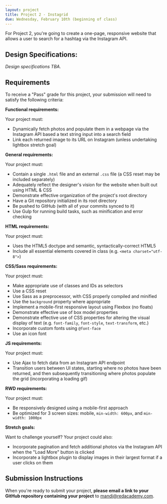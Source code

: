 ```yaml
---
layout: project
title: Project 2 - Instagrid
due: Wednesday, February 10th (beginning of class)
---
```


For Project 2, you're going to create a one-page, responsive website that allows a user to search for a hashtag via the Instagram API.

<!-- You can [download the project files here](https://s3-us-west-2.amazonaws.com/red-wdp/project-files/project-02.zip). -->

## Design Specifications:

*Design specifications TBA.*

<!-- - The base font size is `12px` and its HEX code is `#2e2e2e`
- The body font family is Open Sans Light
- The font family for the usernames is Open Sans Bold
- The HEX code for the button colour is `#e24420`
- The HEX code for the border around the grid is `#c2c2c2`
- The HEX code for the border around the images and the text inside the search box is `#dbdbdb` -->

## Requirements

To receive a "Pass" grade for this project, your submission will need to satisfy the following criteria:

**Functional requirements:**

Your project must:

- Dynamically fetch photos and populate them in a webpage via the Instagram API based a text string input into a search field
- Link each returned image to its URL on Instagram (unless undertaking lightbox stretch goal)

**General requirements:**

Your project must:

- Contain a single `.html` file and an external `.css` file (a CSS reset may be included separately)
- Adequately reflect the designer's vision for the website when built out using HTML & CSS
- Demonstrate effective organization of the project's root directory
- Have a Git repository initialized in its root directory
- Be pushed to GitHub (with all of your commits synced to it)
- Use Gulp for running build tasks, such as minification and error checking

**HTML requirements:**

Your project must:

- Uses the HTML5 doctype and semantic, syntactically-correct HTML5
- Include all essential elements covered in class (e.g. `<meta charset="utf-8">`)

**CSS/Sass requirements:**

Your project must:

- Make appropriate use of classes and IDs as selectors
- Use a CSS reset
- Use Sass as a preprocessor, with CSS properly compiled and minified
- Use the `background` property where appropriate
- Implement a mobile-first responsive layout using Flexbox (no floats)
- Demonstrate effective use of box model properties
- Demonstrate effective use of CSS properties for altering the visual display of text (e.g. `font-family`, `font-style`, `text-transform`, etc.)
- Incorporate custom fonts using `@font-face`
- Use an icon font

**JS requirements:**

Your project must:

- Use Ajax to fetch data from an Instagram API endpoint
- Transition users between UI states, starting where no photos have been returned, and then subsequently transitioning where photos populate the grid (incorporating a loading gif)

**RWD requirements:**

Your project must:

- Be responsively designed using a mobile-first approach
- Be optimized for 3 screen sizes: mobile, `min-width: 600px`, and `min-width: 1000px`

**Stretch goals:**

Want to challenge yourself? Your project could also:

- Incorporate pagination and fetch additional photos via the Instagram API when the "Load More" button is clicked
- Incorporate a lightbox plugin to display images in their largest format if a user clicks on them

## Submission Instructions

When you're ready to submit your project, **please email a link to your GitHub repository containing your project** to [mandi@redacademy.com](mailto:mandi@redacademy.com).
